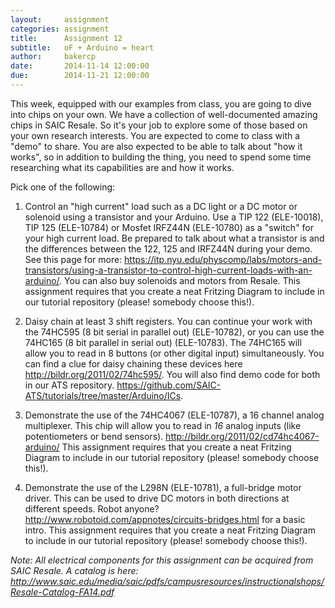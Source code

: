 ```yaml
---
layout:     assignment
categories: assignment
title:      Assignment 12
subtitle:   oF + Arduino = heart
author:     bakercp
date:       2014-11-14 12:00:00
due:        2014-11-21 12:00:00
---
```


This week, equipped with our examples from class, you are going to dive into chips on your own.  We have a collection of well-documented amazing chips in SAIC Resale.  So it's your job to explore some of those based on your own research interests.  You are expected to come to class with a "demo" to share.  You are also expected to be able to talk about "how it works", so in addition to building the thing, you need to spend some time researching what its capabilities are and how it works.

Pick one of the following:

1.  Control an "high current" load such as a DC light or a DC motor or solenoid using a transistor and your Arduino.  Use a TIP 122 (ELE-10018), TIP 125 (ELE-10784) or Mosfet IRFZ44N (ELE-10780) as a "switch" for your high current load.  Be prepared to talk about what a transistor is and the differences between the 122, 125 and IRFZ44N during your demo.  See this page for more: https://itp.nyu.edu/physcomp/labs/motors-and-transistors/using-a-transistor-to-control-high-current-loads-with-an-arduino/.  You can also buy solenoids and motors from Resale.  This assignment requires that you create a neat Fritzing Diagram to include in our tutorial repository (please! somebody choose this!).

1. Daisy chain at least 3 shift registers.  You can continue your work with the 74HC595 (8 bit serial in parallel out) (ELE-10782), or you can use the 74HC165 (8 bit parallel in serial out) (ELE-10783).  The 74HC165 will allow you to read in 8 buttons (or other digital input) simultaneously.  You can find a clue for daisy chaining these devices here http://bildr.org/2011/02/74hc595/.  You will also find demo code for both in our ATS repository. https://github.com/SAIC-ATS/tutorials/tree/master/Arduino/ICs.

1. Demonstrate the use of the 74HC4067 (ELE-10787), a 16 channel analog multiplexer.  This chip will allow you to read in _16_ analog inputs (like potentiometers or bend sensors).  http://bildr.org/2011/02/cd74hc4067-arduino/  This assignment requires that you create a neat Fritzing Diagram to include in our tutorial repository (please! somebody choose this!).

1. Demonstrate the use of the L298N (ELE-10781), a full-bridge motor driver.  This can be used to drive DC motors in both directions at different speeds.  Robot anyone?  http://www.robotoid.com/appnotes/circuits-bridges.html for a basic intro.  This assignment requires that you create a neat Fritzing Diagram to include in our tutorial repository (please! somebody choose this!).


_Note: All electrical components for this assignment can be acquired from SAIC Resale.  A catalog is here: http://www.saic.edu/media/saic/pdfs/campusresources/instructionalshops/Resale-Catalog-FA14.pdf_